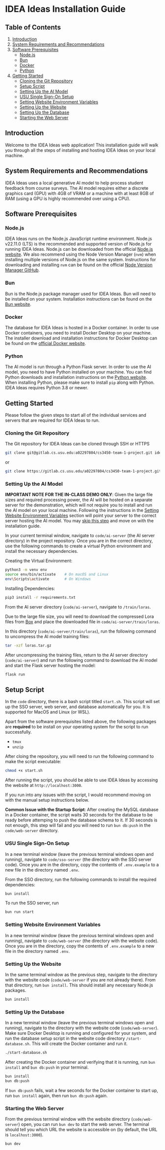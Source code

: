 # IDEA Ideas Installation Guide

## Table of Contents
1. [Introduction](#introduction)
2. [System Requirements and Recommendations](#system-requirements-and-recommendations)
3. [Software Prerequisites](#software-prerequisites)
   - [Node.js](#nodejs)
   - [Bun](#bun)
   - [Docker](#docker)
   - [Python](#python)
4. [Getting Started](#getting-started)
   - [Cloning the Git Repository](#cloning-the-git-repository)
   - [Setup Script](#setup-script)
   - [Setting Up the AI Model](#setting-up-the-ai-model)
   - [USU Single Sign-On Setup](#usu-single-sign-on-setup)
   - [Setting Website Environment Variables](#setting-website-environment-variables)
   - [Setting Up the Website](#setting-up-the-website)
   - [Setting Up the Database](#setting-up-the-database)
   - [Starting the Web Server](#starting-the-web-server)

## Introduction
Welcome to the IDEA Ideas web application! This installation guide will walk you through all the steps of installing and hosting IDEA Ideas on your local machine.

## System Requirements and Recommendations
IDEA Ideas uses a local generative AI model to help process student feedback from course surveys. The AI model requires either a discrete graphics card (GPU) with 4GB of VRAM or a machine with at least 8GB of RAM (using a GPU is highly recommended over using a CPU).

## Software Prerequisites
### Node.js
IDEA Ideas runs on the Node.js JavaScript runtime environment. Node.js v22.11.0 (LTS) is the recommended and supported version of Node.js for running IDEA Ideas. Node.js can be downloaded from the official [Node.js website](https://nodejs.org/en/download/package-manager). We also recommend using the Node Version Manager (`nvm`) when installing multiple versions of Node.js on the same system. Instructions for downloading and installing `nvm` can be found on the official [Node Version Manager GitHub](https://github.com/nvm-sh/nvm).

### Bun
Bun is the Node.js package manager used for IDEA Ideas. Bun will need to be installed on your system. Installation instructions can be found on the [Bun website](https://bun.sh/).

### Docker
The database for IDEA Ideas is hosted in a Docker container. In order to use Docker containers, you need to install Docker Desktop on your machine. The installer download and installation instructions for Docker Desktop can be found on the [official Docker website](https://www.docker.com/products/docker-desktop/).

### Python
The AI model is run through a Python Flask server. In order to use the AI model, you need to have Python installed on your machine. You can find Python downloads and installation instructions on the [Python website](https://www.python.org/). When installing Python, please make sure to install `pip` along with Python. IDEA Ideas requires Python 3.8 or newer.

## Getting Started
Please follow the given steps to start all of the individual services and servers that are required for IDEA Ideas to run.

### Cloning the Git Repository
The Git repository for IDEA Ideas can be cloned through SSH or HTTPS
```bash
git clone git@gitlab.cs.usu.edu:a02297804/cs3450-team-1-project.git idea-ideas
```
or
```bash
git clone https://gitlab.cs.usu.edu/a02297804/cs3450-team-1-project.git idea-ideas
```

### Setting Up the AI Model

**IMPORTANT NOTE FOR THE IN-CLASS DEMO ONLY**: Given the large file sizes and required processing power, the AI will be hosted on a separate server for the demonstration, which will not require you to install and run the AI model on your local machine. Following the instructions in the [Setting Website Environment Variables](#setting-website-environment-variables) section will point your server to the correct server hosting the AI model. You may [skip this step](#usu-single-sign-on-setup) and move on with the installation guide.

In your current terminal window, navigate to `code/ai-server` (the AI server directory) in the project repository. Once you are in the correct directory, use the following commands to create a virtual Python environment and install the necessary dependencies.

Creating the Virtual Environment:
```bash
python3 -m venv env
source env/bin/activate    # On macOS and Linux
env\Scripts\activate       # On Windows
```

Installing Dependencies:
```bash
pip3 install -r requirements.txt
```

From the AI server directory (`code/ai-server`), navigate to `/train/loras`. 

Due to the large file size, you will need to download the compressed Lora files from [Box](https://usu.box.com/s/lkhwa4i88vzo97z94eiahzrned3xg5q3) and place the downloaded file in `code/ai-server/train/loras`.

In this directory (`code/ai-server/train/loras`), run the following command to uncompress the AI model training files:
```bash
tar -xzf loras.tar.gz
```

After uncompressing the training files, return to the AI server directory (`code/ai-server`) and run the following command to download the AI model and start the Flask server hosting the model:
```bash
flask run
```

## Setup Script
In the `code` directory, there is a bash script titled `start.sh`. This script will set up the SSO server, web server, and database automatically for you. It is supported for MacOS and Linux (or WSL).

Apart from the software prerequisites listed above, the following packages are **required** to be install on your operating system for the script to run successfully.
- `tmux`
- `unzip`

After cloing the repository, you will need to run the following command to make the script executable:
```bash
chmod +x start.sh
```

After running the script, you should be able to use IDEA Ideas by accessing the website at `http://localhost:3000`.

If you run into any issues with the script, I would recommend moving on with the manual setup instructions below.

**Common Issue with the Startup Script**: After creating the MySQL database in a Docker container, the script waits 30 seconds for the database to be ready before attemping to push the database schema to it. If 30 seconds is not enough, this step will fail and you will need to run `bun db:push` in the `code/web-server` directory.

### USU Single Sign-On Setup
In a new terminal window (leave the previous terminal windows open and running), navigate to `code/sso-server` (the directory with the SSO server code). Once you are in the directory, copy the contents of `.env.example` to a new file in the directory named `.env`.

From the SSO directory, run the following commands to install the required dependencies:
```bash
bun install
```

To run the SSO server, run
```bash
bun run start
```

### Setting Website Environment Variables
In a new terminal window (leave the previous terminal windows open and running), navigate to `code/web-server` (the directory with the website code). Once you are in the directory, copy the contents of `.env.example` to a new file in the directory named `.env`.

### Setting Up the Website
In the same terminal window as the previous step, navigate to the directory with the website code (`code/web-server` if you are not already there). From that directory, run `bun install`. This should install any necessary Node.js packages.
```bash
bun install
```

### Setting Up the Database
In a new terminal window (leave the previous terminal windows open and running), navigate to the directory with the website code (`code/web-server`). Make sure Docker Desktop is running and configured for your system, and run the database setup script in the website code directory `/start-database.sh`. This will create the Docker container and run it.
```bash
./start-database.sh
```

After creating the Docker container and verifying that it is running, run `bun install` and `bun db:push` in your terminal.
```bash
bun install
bun db:push
```

If `bun db:push` fails, wait a few seconds for the Docker container to start up, run `bun install` again, then run `bun db:push` again.

### Starting the Web Server
From the previous terminal window with the website directory (`code/web-server`) open, you can run `bun dev` to start the web server. The terminal should tell you which URL the website is accessible on (by default, the URL is `localhost:3000`).
```bash
bun dev
```